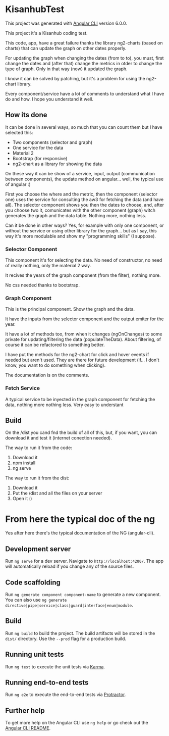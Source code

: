 # KisanhubTest

This project was generated with [Angular CLI](https://github.com/angular/angular-cli) version 6.0.0.

This project it's a Kisanhub coding test.

This code, app, have a great failure thanks the library ng2-charts (based on charts) that can update the graph on other dates properly.

For updating the graph when changing the dates (from to to), you must, first change the dates and (after that) change the metrics in otder to change the type of graph. Only in that way (now) it updated the graph.

I know it can be solved by patching, but it's a problem for using the ng2-chart library.

Every component/service have a lot of comments to understand what I have do and how. I hope you understand it well.

## How its done

It can be done in several ways, so much that you can count them but I have selected this:

- Two components (selector and graph)
- One service for the data
- Material 2
- Bootstrap (for responsive)
- ng2-chart as a library for showing the data

On these way it can be show of a service, input, output (communication between components), the update method on angular... well, the typical use of angular :)

First you choose the where and the metric, then the component (selector one) uses the service for consulting the aw3 for fetching the data (and have all). The selector component shows you then the dates to choose, and, after you choose two it, comunicates with the other component (graph) witch generates the graph and the data table. Nothing more, nothing less.

Can it be done in other ways? Yes, for example with only one component, or without the service or using other library for the graph... but as I say, this way it's more modulable and show my "programming skills" (I suppose).

### Selector Component

This component it's for selecting the data. No need of constructor, no need of really nothing, only the material 2 way.

It recives the years of the graph component (from the filter), nothing more.

No css needed thanks to bootstrap.

### Graph Component

This is the principal component. Show the graph and the data.

It have the inputs from the selector component and the output emiter for the year.

It have a lot of methods too, from when it changes (ngOnChanges) to some private for updating/filtering the data (populateTheData). About filtering, of course it can be refactored to something better.

I have put the methods for the ng2-chart for click and hover events if needed but aren't used. They are there for future development (if... I don't know, you want to do something when clicking).

The documentation is on the comments.

### Fetch Service

A typical service to be inyected in the graph component for fetching the data, nothing more nothing less. Very easy to understant

## Build

On the /dist you cand fnd the build of all of this, but, if you want, you can download it and test it (internet conection needed).

The way to run it from the code:

1. Download it
2. npm install
3. ng serve

The way to run it from the dist:

1. Download it
2. Put the /dist and all the files on your server
3. Open it :)

# From here the typical doc of the ng

Yes after here there's the typical documentation of the NG (angular-cli).

## Development server

Run `ng serve` for a dev server. Navigate to `http://localhost:4200/`. The app will automatically reload if you change any of the source files.

## Code scaffolding

Run `ng generate component component-name` to generate a new component. You can also use `ng generate directive|pipe|service|class|guard|interface|enum|module`.

## Build

Run `ng build` to build the project. The build artifacts will be stored in the `dist/` directory. Use the `--prod` flag for a production build.

## Running unit tests

Run `ng test` to execute the unit tests via [Karma](https://karma-runner.github.io).

## Running end-to-end tests

Run `ng e2e` to execute the end-to-end tests via [Protractor](http://www.protractortest.org/).

## Further help

To get more help on the Angular CLI use `ng help` or go check out the [Angular CLI README](https://github.com/angular/angular-cli/blob/master/README.md).
